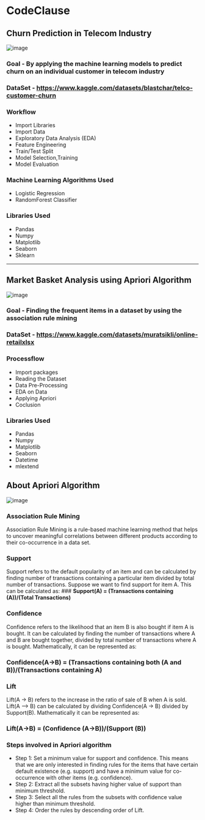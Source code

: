 # CodeClause
## **Churn Prediction in Telecom Industry**
![image](https://github.com/Tejasri-123/CodeClause/assets/85396281/a9457e7f-002d-4817-9615-3231de0d6c7b)
### **Goal** - By applying the machine learning models to predict churn on an individual customer in telecom industry
### **DataSet** - https://www.kaggle.com/datasets/blastchar/telco-customer-churn
### **Workflow**
* Import Libraries
* Import Data
* Exploratory Data Analysis (EDA)
* Feature Engineering
* Train/Test Split
* Model Selection,Training
* Model Evaluation
### **Machine Learning Algorithms Used**
* Logistic Regression
* RandomForest Classifier
### **Libraries Used** 
* Pandas
* Numpy
* Matplotlib
* Seaborn
* Sklearn
**************************************
## **Market Basket Analysis using Apriori Algorithm**
![image](https://github.com/Tejasri-123/CodeClause/assets/85396281/31feb39d-b4ac-42fb-aa7b-c34fceb4a526)
### **Goal** - Finding the frequent items in a dataset by using the association rule mining
### **DataSet** - https://www.kaggle.com/datasets/muratsikli/online-retailxlsx
### **Processflow**
* Import packages
* Reading the Dataset
* Data Pre-Processing
* EDA on Data
* Applying Apriori
* Coclusion
### **Libraries Used** 
* Pandas
* Numpy
* Matplotlib
* Seaborn
* Datetime
* mlextend
## **About Apriori Algorithm**
![image](https://github.com/Tejasri-123/CodeClause/assets/85396281/a1d01e76-468d-47c6-8b2a-84af02695412)

### **Association Rule Mining**  
 Association Rule Mining is a rule-based machine learning method that helps to uncover meaningful correlations between different products according to their co-occurrence in a data set.
 
### **Support**
Support refers to the default popularity of an item and can be calculated by finding number of transactions containing a particular item divided by total number of transactions. Suppose we want to find support for item A. This can be calculated as:
    ### **Support(A) = (Transactions containing (A))/(Total Transactions)**
### **Confidence**
Confidence refers to the likelihood that an item B is also bought if item A is bought. It can be calculated by finding the number of transactions where A and B are bought together, divided by total number of transactions where A is bought. Mathematically, it can be represented as:

   ### **Confidence(A→B) = (Transactions containing both (A and B))/(Transactions containing A)**
### **Lift**
Lift(A -> B) refers to the increase in the ratio of sale of B when A is sold. Lift(A –> B) can be calculated by dividing Confidence(A -> B) divided by Support(B). Mathematically it can be represented as:

  ### **Lift(A→B) = (Confidence (A→B))/(Support (B))**
### **Steps involved in Apriori algorithm**
* Step 1: Set a minimum value for support and confidence. This means that we are only interested in finding rules for the items that have certain default existence (e.g. support) and have a minimum value for co-occurrence with other items (e.g. confidence).
* Step 2: Extract all the subsets having higher value of support than minimum threshold.
* Step 3: Select all the rules from the subsets with confidence value higher than minimum threshold.
* Step 4: Order the rules by descending order of Lift.



   

